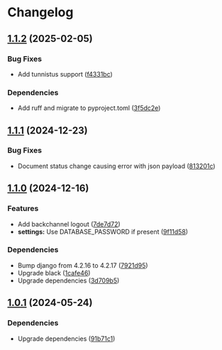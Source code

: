 # Changelog

## [1.1.2](https://github.com/City-of-Helsinki/atv/compare/atv-v1.1.1...atv-v1.1.2) (2025-02-05)


### Bug Fixes

* Add tunnistus support ([f4331bc](https://github.com/City-of-Helsinki/atv/commit/f4331bcdf8d5a46731d27b5de88a12ae03c3bcdb))


### Dependencies

* Add ruff and migrate to pyproject.toml ([3f5dc2e](https://github.com/City-of-Helsinki/atv/commit/3f5dc2e31dad710abae8d362faa98566d414f872))

## [1.1.1](https://github.com/City-of-Helsinki/atv/compare/atv-v1.1.0...atv-v1.1.1) (2024-12-23)


### Bug Fixes

* Document status change causing error with json payload ([813201c](https://github.com/City-of-Helsinki/atv/commit/813201c5758f49e764fdd0be9a8f69ed1b14d4f5))

## [1.1.0](https://github.com/City-of-Helsinki/atv/compare/atv-v1.0.1...atv-v1.1.0) (2024-12-16)


### Features

* Add backchannel logout ([7de7d72](https://github.com/City-of-Helsinki/atv/commit/7de7d72427cb6c310f153efff5e03b3e1779a68a))
* **settings:** Use DATABASE_PASSWORD if present ([9f11d58](https://github.com/City-of-Helsinki/atv/commit/9f11d58b9e2c3548f2147e42a22c223a93fe1a44))


### Dependencies

* Bump django from 4.2.16 to 4.2.17 ([7921d95](https://github.com/City-of-Helsinki/atv/commit/7921d95ced8d8506adb9dfd5c11f42114b205080))
* Upgrade black ([1cafe46](https://github.com/City-of-Helsinki/atv/commit/1cafe466b905bf33f4ab29e87994998f330f70be))
* Upgrade dependencies ([3d709b5](https://github.com/City-of-Helsinki/atv/commit/3d709b50698531b48b91db2603c126fcd3bb7efa))

## [1.0.1](https://github.com/City-of-Helsinki/atv/compare/atv-v1.0.0...atv-v1.0.1) (2024-05-24)


### Dependencies

* Upgrade dependencies ([91b71c1](https://github.com/City-of-Helsinki/atv/commit/91b71c1350e6a149e27ed1e2167ce6cdbe41b30e))
